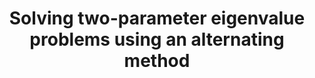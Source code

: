 ---
layout: default
title: Solving two-parameter eigenvalue problems using an alternating method
authors: Henrik Eisenmann and Yuji Nakatsukasa
journal: Linear Algebra and its Applications
volume: 643
year: 2022
pages: 137-160
doi: 10.4418/2021.76.2.3
link: https://doi.org/10.1016/j.laa.2022.02.024
---